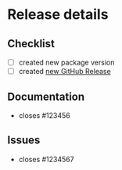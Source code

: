 # Release details

## Checklist

- [ ] created new package version
- [ ] created [new GitHub Release](https://github.com/Accenture/sfmc-devtools/releases/new)

## Documentation

- closes #123456

## Issues

- closes #1234567
